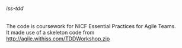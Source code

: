 ###### iss-tdd

The code is coursework for NICF Essential Practices for Agile Teams. <br>
It made use of a skeleton code from http://agile.withiss.com/TDDWorkshop.zip
